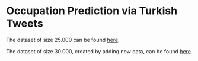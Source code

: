 # Occupation Prediction via Turkish Tweets

The dataset of size 25.000 can be found [here](https://github.com/imayda/occupation-dataset-in-turkish).

The dataset of size 30.000, created by adding new data, can be found [here](https://www.kaggle.com/datasets/tolgaizdas/turkish-tweet-dataset-for-occupation-prediction).
